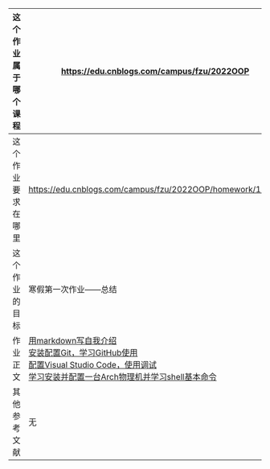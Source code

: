|这个作业属于哪个课程|https://edu.cnblogs.com/campus/fzu/2022OOP|
|-- |-- |
|这个作业要求在哪里|https://edu.cnblogs.com/campus/fzu/2022OOP/homework/12432|
|这个作业的目标|寒假第一次作业——总结|
|作业正文|[用markdown写自我介绍](https://www.cnblogs.com/Yu-Zhi-Jiang/p/15810824.html)<br>[安装配置Git，学习GitHub使用](https://www.cnblogs.com/Yu-Zhi-Jiang/p/15819935.html)<br>[配置Visual Studio Code，使用调试](https://www.cnblogs.com/Yu-Zhi-Jiang/p/15811871.html)<br>[学习安装并配置一台Arch物理机并学习shell基本命令](https://www.cnblogs.com/Yu-Zhi-Jiang/p/15806034.html)|
|其他参考文献|无|